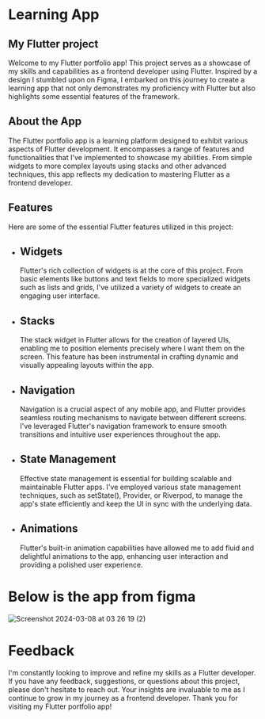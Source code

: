 # Learning App

## My Flutter project
Welcome to my Flutter portfolio app! This project serves as a showcase of my skills and capabilities as a frontend developer using Flutter. Inspired by a design I stumbled upon on Figma, I embarked on this journey to create a learning app that not only demonstrates my proficiency with Flutter but also highlights some essential features of the framework.

## About the App
The Flutter portfolio app is a learning platform designed to exhibit various aspects of Flutter development. It encompasses a range of features and functionalities that I've implemented to showcase my abilities. From simple widgets to more complex layouts using stacks and other advanced techniques, this app reflects my dedication to mastering Flutter as a frontend developer.

## Features
Here are some of the essential Flutter features utilized in this project:

- ## Widgets
  Flutter's rich collection of widgets is at the core of this project. From basic elements like buttons and text fields to more specialized widgets such as lists and grids, I've utilized a variety of widgets to create an engaging user interface.

- ## Stacks
  The stack widget in Flutter allows for the creation of layered UIs, enabling me to position elements precisely where I want them on the screen. This feature has been instrumental in crafting dynamic and visually appealing layouts within the app.

- ## Navigation
  Navigation is a crucial aspect of any mobile app, and Flutter provides seamless routing mechanisms to navigate between different screens. I've leveraged Flutter's navigation framework to ensure smooth transitions and intuitive user experiences throughout the app.

- ## State Management
  Effective state management is essential for building scalable and maintainable Flutter apps. I've employed various state management techniques, such as setState(), Provider, or Riverpod, to manage the app's state efficiently and keep the UI in sync with the underlying data.

- ## Animations
  Flutter's built-in animation capabilities have allowed me to add fluid and delightful animations to the app, enhancing user interaction and providing a polished user experience.

# Below is the app from figma 

![Screenshot 2024-03-08 at 03 26 19 (2)](https://github.com/tayodipe/learning-app-qy6scf/assets/127683158/55be87af-cff2-4d09-b84e-60ba488c649f)

  # Feedback
  I'm constantly looking to improve and refine my skills as a Flutter developer. If you have any feedback, suggestions, or questions about this project, please don't hesitate to reach out. Your insights are invaluable to me as I continue to grow in my journey as a frontend developer.
Thank you for visiting my Flutter portfolio app!
